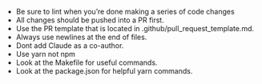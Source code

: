 - Be sure to lint when you’re done making a series of code changes
- All changes should be pushed into a PR first.
- Use the PR template that is located in .github/pull_request_template.md.
- Always use newlines at the end of files.
- Dont add Claude as a co-author.
- Use yarn not npm
- Look at the Makefile for useful commands.
- Look at the package.json for helpful yarn commands.
